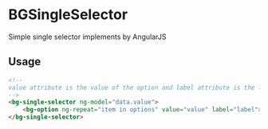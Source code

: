 # BGSingleSelector

Simple single selector implements by AngularJS

## Usage
```html
<!--
value attribute is the value of the option and label attribute is the laleb to show when the option is selected, the value of the attribute will parse as the property of the item
-->
<bg-single-selector ng-model="data.value">
    <bg-option ng-repeat="item in options" value="value" label="label"></bg-option>
</bg-single-selector>
```
